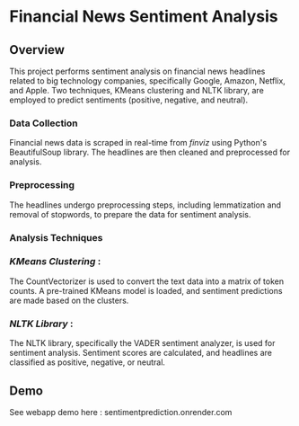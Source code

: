 
# Financial News Sentiment Analysis

## Overview

This project performs sentiment analysis on financial news headlines related to big technology companies, specifically Google, Amazon, Netflix, and Apple. Two techniques, KMeans clustering and NLTK library, are employed to predict sentiments (positive, negative, and neutral).


### Data Collection

Financial news data is scraped in real-time from *finviz* using Python's BeautifulSoup library. The headlines are then cleaned and preprocessed for analysis.

### Preprocessing

The headlines undergo preprocessing steps, including lemmatization and removal of stopwords, to prepare the data for sentiment analysis.


### Analysis Techniques


### *KMeans Clustering* :

The CountVectorizer is used to convert the text data into a matrix of token counts.
A pre-trained KMeans model is loaded, and sentiment predictions are made based on the clusters.

### *NLTK Library* :

The NLTK library, specifically the VADER sentiment analyzer, is used for sentiment analysis.
Sentiment scores are calculated, and headlines are classified as positive, negative, or neutral.





## Demo


See webapp demo here : sentimentprediction.onrender.com






